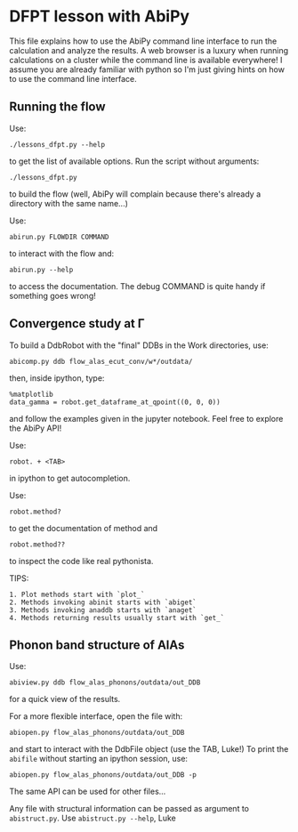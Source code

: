 # DFPT lesson with AbiPy

This file explains how to use the AbiPy command line interface to run the calculation and analyze the results.
A web browser is a luxury when running calculations on a cluster while the command line is available everywhere!
I assume you are already familiar with python so I'm just giving hints on how to use the command line interface.

## Running the flow

Use:

    ./lessons_dfpt.py --help

to get the list of available options.
Run the script without arguments:

    ./lessons_dfpt.py 

to build the flow 
(well, AbiPy will complain because there's already a directory with the same name...)

Use:

    abirun.py FLOWDIR COMMAND

to interact with the flow and:

    abirun.py --help 

to access the documentation.
The debug COMMAND is quite handy if something goes wrong!

## Convergence study at Γ

To build a DdbRobot with the "final" DDBs in the Work directories, use:

    abicomp.py ddb flow_alas_ecut_conv/w*/outdata/

then, inside ipython, type:

    %matplotlib
    data_gamma = robot.get_dataframe_at_qpoint((0, 0, 0))

and follow the examples given in the jupyter notebook.
Feel free to explore the AbiPy API!

Use:

    robot. + <TAB>

in ipython to get autocompletion.

Use:

    robot.method?

to get the documentation of method and 

    robot.method??

to inspect the code like real pythonista.

TIPS:

    1. Plot methods start with `plot_`
    2. Methods invoking abinit starts with `abiget`
    3. Methods invoking anaddb starts with `anaget`
    4. Methods returning results usually start with `get_`

## Phonon band structure of AlAs

Use:

    abiview.py ddb flow_alas_phonons/outdata/out_DDB

for a quick view of the results.

For a more flexible interface, open the file with:

    abiopen.py flow_alas_phonons/outdata/out_DDB

and start to interact with the DdbFile object (use the TAB, Luke!)
To print the `abifile` without starting an ipython session, use:

    abiopen.py flow_alas_phonons/outdata/out_DDB -p

The same API can be used for other files...

Any file with structural information can be passed as argument to `abistruct.py`.
Use `abistruct.py --help`, Luke

